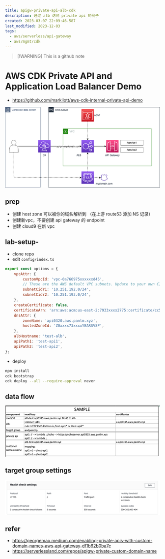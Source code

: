 ```yaml
---
title: apigw-private-api-alb-cdk
description: 通过 alb 访问 private api 的例子
created: 2023-03-07 22:09:46.587
last_modified: 2023-12-03
tags:
  - aws/serverless/api-gateway
  - aws/mgmt/cdk
---
```

> [!WARNING] This is a github note

# AWS CDK Private API and Application Load Balancer Demo

- https://github.com/markilott/aws-cdk-internal-private-api-demo

![apigw-private-api-alb-cdk-png-1.png](apigw-private-api-alb-cdk-png-1.png)

## prep
- 创建 host zone 可以被你的域名解析到 （在上游 route53 添加 NS 记录）
- 创建新vpc，不要创建 api gateway 的 endpoint
- 创建 cloud9 在新 vpc

## lab-setup-
- clone repo
- edit `config/index.ts`
```js
export const options = {
    vpcAttr: {
        customVpcId: 'vpc-0a766975xxxxxxd45',
        // These are the AWS default VPC subnets. Update to your own CIDR's if using a custom VPC
        subnetCidr1: '10.251.192.0/24',
        subnetCidr2: '10.251.193.0/24',
    },
    createCertificate: false,
    certificateArn: 'arn:aws:acm:us-east-2:7933xxxx2775:certificate/cc5xxxx07fc3',
    dnsAttr: {
        zoneName: 'api0320.aws.panlm.xyz',
        hostedZoneId: 'Z0xxxx73xxxxYEARSVSP',
    },
    albHostname: 'test-alb',
    apiPath1: 'test-api1',
    apiPath2: 'test-api2',
};
```

- deploy
```sh
npm install
cdk bootstrap
cdk deploy --all --require-approval never
```

## data flow
![apigw-private-api-alb-cdk-png-2.png](apigw-private-api-alb-cdk-png-2.png)

## target group settings
![apigw-private-api-alb-cdk-png-3.png](apigw-private-api-alb-cdk-png-3.png)



## refer
- https://georgemao.medium.com/enabling-private-apis-with-custom-domain-names-aws-api-gateway-df1b62b0ba7c
- https://serverlessland.com/repos/apigw-private-custom-domain-name





